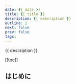 ```yaml
---
date: {{ date }}
title: {{ title }}
description: {{ description }}
outline: 2
next: false
prev: false
tags:
---
```



{{ description }}

[[toc]]

## はじめに